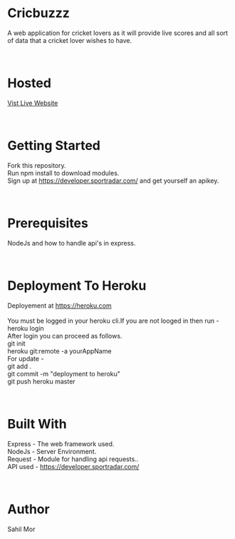 # Cricbuzzz
A web application for cricket lovers as it will provide live scores and all sort of data that a cricket lover wishes to have.

<br />

# Hosted
<a href="https://sahilmor-cricket-addict.herokuapp.com/" > Vist Live Website </a>

<br />

# Getting Started
Fork this repository.<br />
Run npm install to download modules.<br />
Sign up at https://developer.sportradar.com/ and get yourself an apikey.<br />

<br />



# Prerequisites
NodeJs and how to handle api's in express. <br />

<br />

# Deployment To Heroku
Deployement at https://heroku.com <br />
<br />
You must be logged in your heroku cli.If you are not looged in then run - heroku login <br />
After login you can proceed as follows. <br />
git init<br />
heroku git:remote -a yourAppName <br />
For update - <br />
git add .<br />
git commit -m "deployment to heroku"<br />
git push heroku master<br />

<br />

# Built With 
Express - The web framework used.<br />
NodeJs - Server Environment.<br />
Request - Module for handling api requests..<br />
API used - https://developer.sportradar.com/ <br />

<br />

# Author
Sahil Mor<br />


